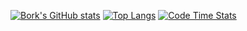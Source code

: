 
[![Bork's GitHub stats](https://github-readme-stats.vercel.app/api?username=S4ND7S&show_icons=true&theme=onedark&bg_color=0D1117&hide_border=true&text_color=fff&title_color=fff)]()
[![Top Langs](https://github-readme-stats.vercel.app/api/top-langs/?username=S4ND7S&show_icons=true&theme=onedark&layout=compact&bg_color=0D1117&hide_border=true&text_color=fff&title_color=fff)]()
[![Code Time Stats](https://github-readme-stats.vercel.app/api/wakatime?username=S4ND7S&show_icons=true&bg_color=0D1117&hide_border=true&text_color=fff&title_color=fff)]()
<br />
